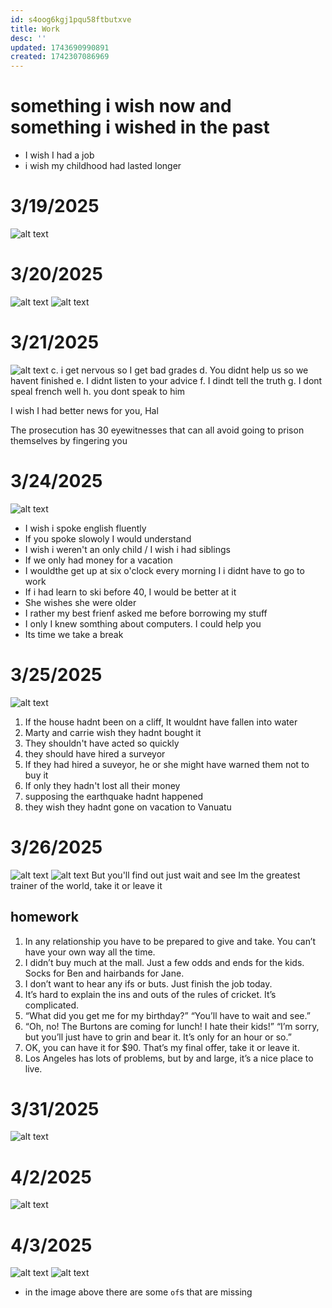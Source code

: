 ```yaml
---
id: s4oog6kgj1pqu58ftbutxve
title: Work
desc: ''
updated: 1743690990891
created: 1742307086969
---
```

# something i wish now and something i wished in the past
- I wish I had a job
- i wish my childhood had lasted longer

# 3/19/2025
![alt text](image-63.png)

# 3/20/2025
![alt text](image-64.png)
![alt text](Screenshot_20250321_072211.png)

# 3/21/2025
![alt text](image-65.png)
c. i get nervous so I get bad grades
d. You didnt help us so we havent finished
e. I didnt listen to your advice
f. I dindt tell the truth
g. I dont speal french well
h. you dont speak to him

I wish I had better news for you, Hal

The prosecution has 30 eyewitnesses that can all avoid going to prison themselves by fingering you

# 3/24/2025
![alt text](image-66.png)
- I wish i spoke english fluently
- If you spoke slowoly I would understand
- I wish i weren't an only child / I wish i had siblings
- If we only had money for a vacation
- I wouldthe get up at six o'clock every morning I i didnt have to go to work
- If i had learn to ski before 40, I would be better at it
- She wishes she were older
- I rather my best frienf asked me before borrowing my stuff
- I only I knew somthing about computers. I could help you
- Its time we take a break

# 3/25/2025
![alt text](Screenshot_20250325_084646.png)
1. If the house hadnt been on a cliff, It wouldnt have fallen into water
2. Marty and carrie wish they hadnt bought it
3. They shouldn't have acted so quickly
4. they should have hired a surveyor
5. If they had hired a suveyor, he or she might have warned them not to buy it
6. If only they hadn't lost all their money
7. supposing the earthquake hadnt happened
8. they wish they hadnt gone on vacation to Vanuatu

# 3/26/2025
![alt text](Screenshot_20250326_082039.png)
![alt text](image-67.png)
But you'll find out just wait and see
Im the greatest trainer of the world, take it or leave it

## homework
1. In any relationship you have to be prepared to give and take. You can’t have your own way all the time.
2. I didn’t buy much at the mall. Just a few odds and ends for the kids. Socks for Ben and hairbands for Jane.
3. I don’t want to hear any ifs or buts. Just finish the job today.
4. It’s hard to explain the ins and outs of the rules of cricket. It’s complicated.
5. “What did you get me for my birthday?” “You’ll have to wait and see.”
6. “Oh, no! The Burtons are coming for lunch! I hate their kids!” “I’m sorry, but you’ll just have to grin and bear it. It’s only for an hour or so.”
7. OK, you can have it for $90. That’s my final offer, take it or leave it.
8. Los Angeles has lots of problems, but by and large, it’s a nice place to live.

# 3/31/2025
![alt text](image-68.png)

# 4/2/2025
![alt text](image-69.png)

# 4/3/2025
![alt text](image-70.png)
![alt text](image-71.png)
- in the image above there are some `of`s that are missing